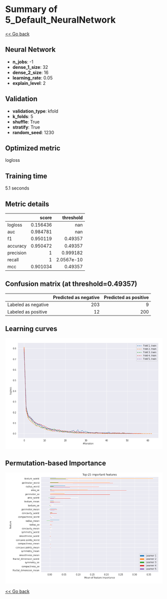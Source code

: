 # Summary of 5_Default_NeuralNetwork

[<< Go back](../README.md)


## Neural Network
- **n_jobs**: -1
- **dense_1_size**: 32
- **dense_2_size**: 16
- **learning_rate**: 0.05
- **explain_level**: 2

## Validation
 - **validation_type**: kfold
 - **k_folds**: 5
 - **shuffle**: True
 - **stratify**: True
 - **random_seed**: 1230

## Optimized metric
logloss

## Training time

5.1 seconds

## Metric details
|           |    score |    threshold |
|:----------|---------:|-------------:|
| logloss   | 0.156436 | nan          |
| auc       | 0.984781 | nan          |
| f1        | 0.950119 |   0.49357    |
| accuracy  | 0.950472 |   0.49357    |
| precision | 1        |   0.999182   |
| recall    | 1        |   2.0567e-10 |
| mcc       | 0.901034 |   0.49357    |


## Confusion matrix (at threshold=0.49357)
|                     |   Predicted as negative |   Predicted as positive |
|:--------------------|------------------------:|------------------------:|
| Labeled as negative |                     203 |                       9 |
| Labeled as positive |                      12 |                     200 |

## Learning curves
![Learning curves](learning_curves.png)

## Permutation-based Importance
![Permutation-based Importance](permutation_importance.png)

[<< Go back](../README.md)
